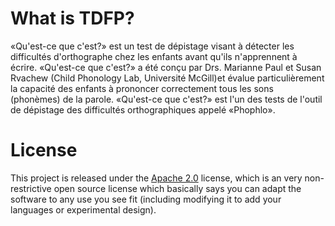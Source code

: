 # What is TDFP?
«Qu'est-ce que c'est?» est un test de dépistage visant à détecter les difficultés d'orthographe chez les enfants avant qu'ils n'apprennent à écrire. «Qu'est-ce que c'est?» a été conçu par Drs. Marianne Paul et Susan Rvachew (Child Phonology Lab, Université McGill)et évalue particulièrement la capacité des enfants à prononcer correctement tous les sons (phonèmes) de la parole. «Qu'est-ce que c'est?» est l'un des tests de l'outil de dépistage des difficultés orthographiques appelé «Phophlo».

# License 

This project is released under the [Apache 2.0](http://www.apache.org/licenses/LICENSE-2.0.html) license, which is an very non-restrictive open source license which basically says you can adapt the software to any use you see fit (including modifying it to add your languages or experimental design).

